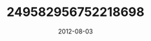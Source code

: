 ---
title: "249582956752218698"
cover: "2012-08-03 15.43.48 249582956752218698_46248401"
photo: "2012-08-03 15.43.48 249582956752218698_46248401"
date: "2012-08-03"
type: "photo"
---